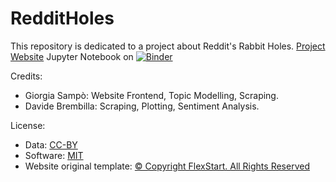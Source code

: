 # RedditHoles
This  repository is dedicated to a project about Reddit's Rabbit Holes.
[Project Website](https://dbrembilla.github.io/redditholes)
Jupyter Notebook on [![Binder](https://mybinder.org/badge_logo.svg)](https://mybinder.org/v2/gh/dbrembilla/redditholes/HEAD?labpath=redditholes.ipynb)

Credits:
- Giorgia Sampò: Website Frontend, Topic Modelling, Scraping.
- Davide Brembilla: Scraping, Plotting, Sentiment Analysis.

License:
- Data: [CC-BY](https://creativecommons.org/licenses/by/2.0/)
- Software: [MIT](https://opensource.org/licenses/MIT)
- Website original template: [© Copyright FlexStart. All Rights Reserved ](https://bootstrapmade.com/license/)
